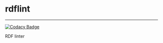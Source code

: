# rdflint
---
[![Codacy Badge](https://api.codacy.com/project/badge/Grade/47d0f457ec0845c89bcd12d9b7eb8165)](https://www.codacy.com/app/takemikami/rdflint?utm_source=github.com&amp;utm_medium=referral&amp;utm_content=takemikami/rdflint&amp;utm_campaign=Badge_Grade)

RDF linter
